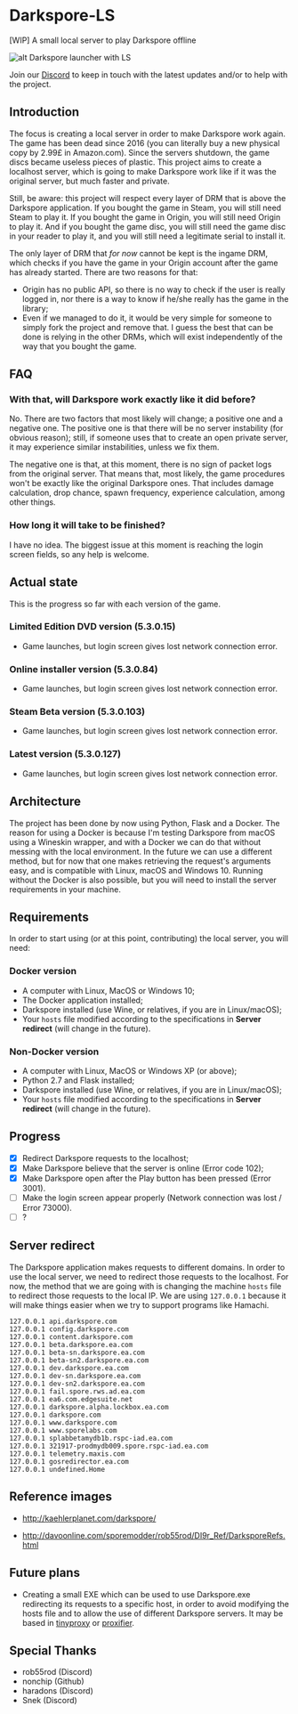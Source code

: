 # Darkspore-LS
[WIP] A small local server to play Darkspore offline

![alt Darkspore launcher with LS](https://raw.githubusercontent.com/vitor251093/Darkspore-LS/master/readme-launcher.png)

Join our [Discord](https://discord.gg/sDxuRNv) to keep in touch with the latest updates and/or to help with the project.

## Introduction
The focus is creating a local server in order to make Darkspore work again. The game has been dead since 2016 (you can literally buy a new physical copy by 2.99£ in Amazon.com). Since the servers shutdown, the game discs became useless pieces of plastic. This project aims to create a localhost server, which is going to make Darkspore work like if it was the original server, but much faster and private.

Still, be aware: this project will respect every layer of DRM that is above the Darkspore application. If you bought the game in Steam, you will still need Steam to play it. If you bought the game in Origin, you will still need Origin to play it. And if you bought the game disc, you will still need the game disc in your reader to play it, and you will still need a legitimate serial to install it.

The only layer of DRM that _for now_ cannot be kept is the ingame DRM, which checks if you have the game in your Origin account after the game has already started. There are two reasons for that:
- Origin has no public API, so there is no way to check if the user is really logged in, nor there is a way to know if he/she really has the game in the library;
- Even if we managed to do it, it would be very simple for someone to simply fork the project and remove that. I guess the best that can be done is relying in the other DRMs, which will exist independently of the way that you bought the game.

## FAQ

### With that, will Darkspore work exactly like it did before?
No. There are two factors that most likely will change; a positive one and a negative one. The positive one is that there will be no server instability (for obvious reason); still, if someone uses that to create an open private server, it may experience similar instabilities, unless we fix them.

The negative one is that, at this moment, there is no sign of packet logs from the original server. That means that, most likely, the game procedures won't be exactly like the original Darkspore ones. That includes damage calculation, drop chance, spawn frequency, experience calculation, among other things.

### How long it will take to be finished?
I have no idea. The biggest issue at this moment is reaching the login screen fields, so any help is welcome.

## Actual state
This is the progress so far with each version of the game.

### Limited Edition DVD version (5.3.0.15)
- Game launches, but login screen gives lost network connection error.

### Online installer version (5.3.0.84)
- Game launches, but login screen gives lost network connection error.

### Steam Beta version (5.3.0.103)
- Game launches, but login screen gives lost network connection error.

### Latest version (5.3.0.127)
- Game launches, but login screen gives lost network connection error.

## Architecture
The project has been done by now using Python, Flask and a Docker. The reason for using a Docker is because I'm testing Darkspore from macOS using a Wineskin wrapper, and with a Docker we can do that without messing with the local environment. In the future we can use a different method, but for now that one makes retrieving the request's arguments easy, and is compatible with Linux, macOS and Windows 10. Running without the Docker is also possible, but you will need to install the server requirements in your machine.

## Requirements
In order to start using (or at this point, contributing) the local server, you will need:

### Docker version
- A computer with Linux, MacOS or Windows 10;
- The Docker application installed;
- Darkspore installed (use Wine, or relatives, if you are in Linux/macOS);
- Your `hosts` file modified according to the specifications in **Server redirect** (will change in the future).

### Non-Docker version
- A computer with Linux, MacOS or Windows XP (or above);
- Python 2.7 and Flask installed;
- Darkspore installed (use Wine, or relatives, if you are in Linux/macOS);
- Your `hosts` file modified according to the specifications in **Server redirect** (will change in the future).

## Progress
- [x] Redirect Darkspore requests to the localhost;
- [x] Make Darkspore believe that the server is online (Error code 102);
- [x] Make Darkspore open after the Play button has been pressed (Error 3001).
- [ ] Make the login screen appear properly (Network connection was lost / Error 73000).
- [ ] ?

## Server redirect
The Darkspore application makes requests to different domains. In order to use the local server, we need to redirect those requests to the localhost. For now, the method that we are going with is changing the machine `hosts` file to redirect those requests to the local IP. We are using `127.0.0.1` because it will make things easier when we try to support programs like Hamachi.

```
127.0.0.1 api.darkspore.com
127.0.0.1 config.darkspore.com
127.0.0.1 content.darkspore.com
127.0.0.1 beta.darkspore.ea.com
127.0.0.1 beta-sn.darkspore.ea.com
127.0.0.1 beta-sn2.darkspore.ea.com
127.0.0.1 dev.darkspore.ea.com
127.0.0.1 dev-sn.darkspore.ea.com
127.0.0.1 dev-sn2.darkspore.ea.com
127.0.0.1 fail.spore.rws.ad.ea.com
127.0.0.1 ea6.com.edgesuite.net
127.0.0.1 darkspore.alpha.lockbox.ea.com
127.0.0.1 darkspore.com
127.0.0.1 www.darkspore.com
127.0.0.1 www.sporelabs.com
127.0.0.1 splabbetamydb1b.rspc-iad.ea.com
127.0.0.1 321917-prodmydb009.spore.rspc-iad.ea.com
127.0.0.1 telemetry.maxis.com
127.0.0.1 gosredirector.ea.com
127.0.0.1 undefined.Home
```

## Reference images
- http://kaehlerplanet.com/darkspore/

- http://davoonline.com/sporemodder/rob55rod/DI9r_Ref/DarksporeRefs.html

## Future plans
- Creating a small EXE which can be used to use Darkspore.exe redirecting its requests to a specific host, in order to avoid modifying the hosts file and to allow the use of different Darkspore servers. It may be based in [tinyproxy](https://github.com/tinyproxy/tinyproxy) or [proxifier](http://proxifier.sourceforge.net).

## Special Thanks
- rob55rod (Discord)
- nonchip (Github)
- haradons (Discord)
- Snek (Discord)
